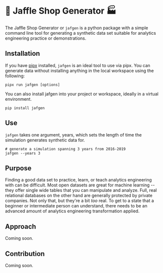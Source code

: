 # 🥪 Jaffle Shop Generator 🏭

The Jaffle Shop Generator or `jafgen` is a python package with a simple command line tool for generating a synthetic data set suitable for analytics engineering practice or demonstrations.

## Installation

If you have [pipx](https://pypa.github.io/pipx/installation/) installed, `jafgen` is an ideal tool to use via pipx. You can generate data without installing anything in the local workspace using the following:

```shell
pipx run jafgen [options]
```

You can also install jafgen into your project or workspace, ideally in a virtual environment.

```shell
pip install jafgen
```

## Use

`jafgen` takes one argument, years, which sets the length of time the simulation generates synthetic data for.

```shell
# generate a simulation spanning 3 years from 2016-2019
jafgen --years 3
```

## Purpose

Finding a good data set to practice, learn, or teach analytics engineering with can be difficult. Most open datasets are great for machine learning -- they offer single wide tables that you can manipulate and analyze. Full, real relational databases on the other hand are generally protected by private companies. Not only that, but they're a bit _too_ real. To get to a state that a beginner or intermediate person can understand, there needs to be an advanced amount of analytics engineering transformation applied.

## Approach

Coming soon.

## Contribution

Coming soon.
